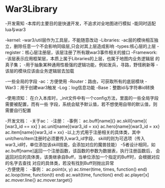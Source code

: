 # War3Library
-开发需知
    -本库的主要目的是快速开发，不追求对全地图进行模拟
    -能同时适配lua与war3

-kernel:
    -war3/util层作为工具层，不能随意改动
-Libraries:
    -ac层的模块相互独立，删除任意一个不会影响同级层,只会对其上层造成影响
    -types:核心层的上层
    -register：核心层注册层，该层注册了所有跟war3事件相关的接口
-Framework:
    -该层表示应用框架层，本质上属于Libraries的上层，也属于地图内业务逻辑层
        的真子集；
    -用于抽象某种通用性极强的逻辑功能，例如发兵，寻路，野怪刷新等
    -该层的模块应该由业务逻辑层去加载


-一些全局的字段
    -ac：方便使用
    -Router：路由，可获取所有的底层模块
    -War3：用于创建war3触发
    -Log：log信息功能
    -Base：整数id与字符串id转换

-使用须知：
    在介入本库时，_init文件中有一个config方法，里面的一些全局字段需要被配置，而有一些
        字段，系统会赋予默认值，若不想使用自带的默认值，则需要自行配置

-开发文档：
    -关于ac：
        -注册：
            -事例：
                ac.buff[name]{}
                ac.skill[name]{ [war3_id == xx] }
                ac.unit[name]{war3_id = xx}
                ac.hero[name]{war3_id = xx}
                ac.item[name]{war3_id = xx}
            -以上方式用于注册相关的具体类，其中unit/hero/item注册时必须要传入war3_id字段，
                skill的则为可选项（传入war3_id时，单位添加该skill技能，会添加对应的魔兽技能）
            -5者设计相同，如ac.buff[name]返回一个注册函数，该函数的参数为数据表，执行注册函数后，
                会返回对应的具体类，该类继承自Buff，当单位添加一个指定的Buff时，会根据对应的名字去查找
                对应的具体类，若没有找到Buff则抛出异常  
        -方便使用：
            -事例：
                ac.point(x, y)
                ac.timer(time, times, function() end)
                ac.loop(time, function(t) end)
                ac.wait(time, function() end)
                ac.player[x]
                ac.mover.line{}
                ac.mover.target{}
           
